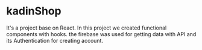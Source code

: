 # kadinShop
It's a project base on React. In this project we created functional components with hooks. the firebase was used for getting data with API and its Authentication for creating account. 
